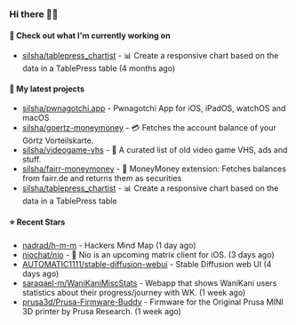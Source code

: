 ### Hi there 🦊👋

#### 👷 Check out what I'm currently working on

- [silsha/tablepress_chartist](https://github.com/silsha/tablepress_chartist) - 📊 Create a responsive chart based on the data in a TablePress table (4 months ago)

#### 🌱 My latest projects

- [silsha/pwnagotchi.app](https://github.com/silsha/pwnagotchi.app) - Pwnagotchi App for iOS, iPadOS, watchOS and macOS
- [silsha/goertz-moneymoney](https://github.com/silsha/goertz-moneymoney) - 💳 Fetches the account balance of your Görtz Vorteilskarte.
- [silsha/videogame-vhs](https://github.com/silsha/videogame-vhs) - 👾 A curated list of old video game VHS, ads and stuff.
- [silsha/fairr-moneymoney](https://github.com/silsha/fairr-moneymoney) - 💸 MoneyMoney extension: Fetches balances from fairr.de and returns them as securities
- [silsha/tablepress_chartist](https://github.com/silsha/tablepress_chartist) - 📊 Create a responsive chart based on the data in a TablePress table

#### ⭐ Recent Stars

- [nadrad/h-m-m](https://github.com/nadrad/h-m-m) - Hackers Mind Map (1 day ago)
- [niochat/nio](https://github.com/niochat/nio) - 💬 Nio is an upcoming matrix client for iOS. (3 days ago)
- [AUTOMATIC1111/stable-diffusion-webui](https://github.com/AUTOMATIC1111/stable-diffusion-webui) - Stable Diffusion web UI (4 days ago)
- [saraqael-m/WaniKaniMiscStats](https://github.com/saraqael-m/WaniKaniMiscStats) - Webapp that shows WaniKani users statistics about their progress/journey with WK. (1 week ago)
- [prusa3d/Prusa-Firmware-Buddy](https://github.com/prusa3d/Prusa-Firmware-Buddy) - Firmware for the Original Prusa MINI 3D printer by Prusa Research.  (1 week ago)
